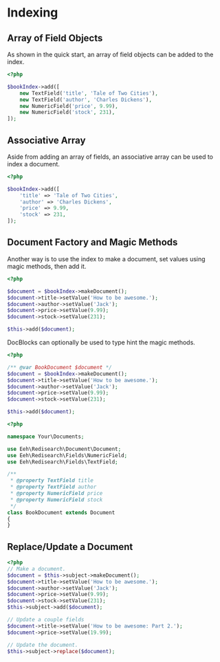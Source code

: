 # Indexing

## Array of Field Objects
As shown in the quick start, an array of field objects can be added to the index.  

```php
<?php

$bookIndex->add([
    new TextField('title', 'Tale of Two Cities'),
    new TextField('author', 'Charles Dickens'),
    new NumericField('price', 9.99),
    new NumericField('stock', 231),
]);
```

## Associative Array
Aside from adding an array of fields, an associative array can be used to index a document.

```php
<?php

$bookIndex->add([
    'title' => 'Tale of Two Cities',
    'author' => 'Charles Dickens',
    'price' => 9.99,
    'stock' => 231,
]);
```

## Document Factory and Magic Methods

Another way is to use the index to make a document, set values using magic methods, then add it.

```php
<?php

$document = $bookIndex->makeDocument();
$document->title->setValue('How to be awesome.');
$document->author->setValue('Jack');
$document->price->setValue(9.99);
$document->stock->setValue(231);

$this->add($document);
```

DocBlocks can optionally be used to type hint the magic methods. 

```php
<?php

/** @var BookDocument $document */
$document = $bookIndex->makeDocument();
$document->title->setValue('How to be awesome.');
$document->author->setValue('Jack');
$document->price->setValue(9.99);
$document->stock->setValue(231);

$this->add($document);
```

```php
<?php

namespace Your\Documents;

use Eeh\Redisearch\Document\Document;
use Eeh\Redisearch\Fields\NumericField;
use Eeh\Redisearch\Fields\TextField;

/**
 * @property TextField title
 * @property TextField author
 * @property NumericField price
 * @property NumericField stock
 */
class BookDocument extends Document
{
}
```

## Replace/Update a Document

```php
<?php
// Make a document.
$document = $this->subject->makeDocument();
$document->title->setValue('How to be awesome.');
$document->author->setValue('Jack');
$document->price->setValue(9.99);
$document->stock->setValue(231);
$this->subject->add($document);

// Update a couple fields
$document->title->setValue('How to be awesome: Part 2.');
$document->price->setValue(19.99);

// Update the document.
$this->subject->replace($document);
```

